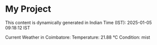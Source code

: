 # My Project

This content is dynamically generated in Indian Time (IST): 2025-01-05 09:18:12 IST


Current Weather in Coimbatore:
Temperature: 21.88 °C
Condition: mist
